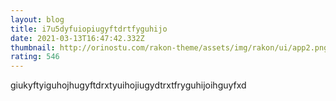 ```yaml
---
layout: blog
title: i7u5dyfuiopiugyftdrtfyguhijo
date: 2021-03-13T16:47:42.332Z
thumbnail: http://orinostu.com/rakon-theme/assets/img/rakon/ui/app2.png
rating: 546
---
```

giukyftyiguhojhugyftdrxtyuihojiugydtrxtfryguhijoihguyfxd